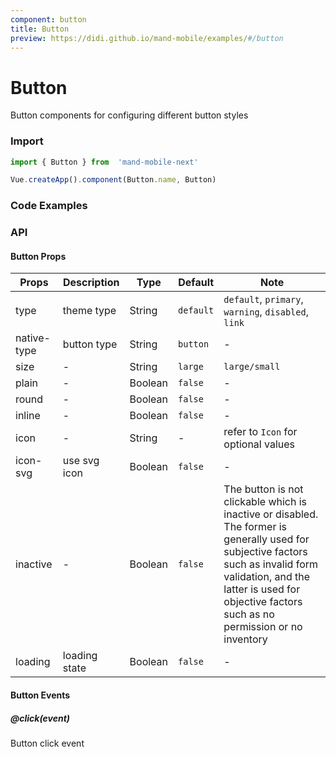 ```yaml
---
component: button
title: Button
preview: https://didi.github.io/mand-mobile/examples/#/button
---
```


# Button


Button components for configuring different button styles

### Import

```javascript
import { Button } from  'mand-mobile-next'

Vue.createApp().component(Button.name, Button)
```

### Code Examples

<demo-wrapper
  src="src/packages/button/demo"
/>

### API

#### Button Props
|Props | Description | Type | Default | Note |
|----|-----|------|------ |------|
|type|theme type|String|`default`|`default`, `primary`, `warning`, `disabled`, `link`|
|native-type|button type|String|`button`|-|
|size|-|String|`large`|`large/small`|
|plain|-|Boolean|`false`|-|
|round|-|Boolean|`false`|-|
|inline|-|Boolean|`false`|-|
|icon|-|String|-|refer to `Icon` for optional values|
|icon-svg|use svg icon|Boolean|`false`|-|
|inactive|-|Boolean|`false`|The button is not clickable which is inactive or disabled. The former is generally used for subjective factors such as invalid form validation, and the latter is used for objective factors such as no permission or no inventory|
|loading|loading state|Boolean|`false`|-|

#### Button Events

##### @click(event)
Button click event

